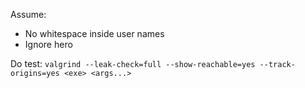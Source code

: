 
Assume:
* No whitespace inside user names
* Ignore hero


Do test:
`valgrind --leak-check=full --show-reachable=yes --track-origins=yes <exe> <args...>`
